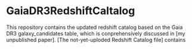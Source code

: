 # GaiaDR3RedshiftCaltalog

This repository contains the updated redshift catalog based on the Gaia DR3 galaxy\_candidates table, which is conprehensively discussed in [my unpublished paper].
[The not-yet-uploded Redshift Catalog file] contains
